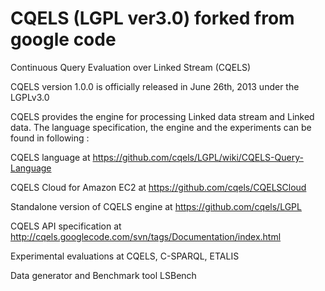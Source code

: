 # CQELS (LGPL ver3.0) forked from google code

Continuous Query Evaluation over Linked Stream (CQELS)

CQELS version 1.0.0 is officially released in June 26th, 2013 under the LGPLv3.0

CQELS provides the engine for processing Linked data stream and Linked data. The language specification, the engine and the experiments can be found in following :

CQELS language at https://github.com/cqels/LGPL/wiki/CQELS-Query-Language


CQELS Cloud for Amazon EC2 at https://github.com/cqels/CQELSCloud

Standalone version of CQELS engine  at https://github.com/cqels/LGPL

CQELS API specification at http://cqels.googlecode.com/svn/tags/Documentation/index.html

Experimental evaluations at CQELS, C-SPARQL, ETALIS

Data generator and Benchmark tool LSBench